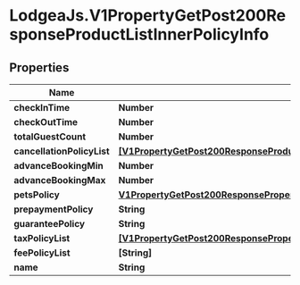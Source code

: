 # LodgeaJs.V1PropertyGetPost200ResponseProductListInnerPolicyInfo

## Properties

Name | Type | Description | Notes
------------ | ------------- | ------------- | -------------
**checkInTime** | **Number** |  | [optional] 
**checkOutTime** | **Number** |  | [optional] 
**totalGuestCount** | **Number** |  | [optional] 
**cancellationPolicyList** | [**[V1PropertyGetPost200ResponseProductListInnerPolicyInfoCancellationPolicyListInner]**](V1PropertyGetPost200ResponseProductListInnerPolicyInfoCancellationPolicyListInner.md) |  | [optional] 
**advanceBookingMin** | **Number** |  | [optional] 
**advanceBookingMax** | **Number** |  | [optional] 
**petsPolicy** | [**V1PropertyGetPost200ResponsePropertyPolicyListInnerPetsPolicy**](V1PropertyGetPost200ResponsePropertyPolicyListInnerPetsPolicy.md) |  | [optional] 
**prepaymentPolicy** | **String** |  | [optional] 
**guaranteePolicy** | **String** |  | [optional] 
**taxPolicyList** | [**[V1PropertyGetPost200ResponsePropertyPolicyListInnerTaxPolicyListInner]**](V1PropertyGetPost200ResponsePropertyPolicyListInnerTaxPolicyListInner.md) |  | [optional] 
**feePolicyList** | **[String]** |  | [optional] 
**name** | **String** |  | [optional] 


